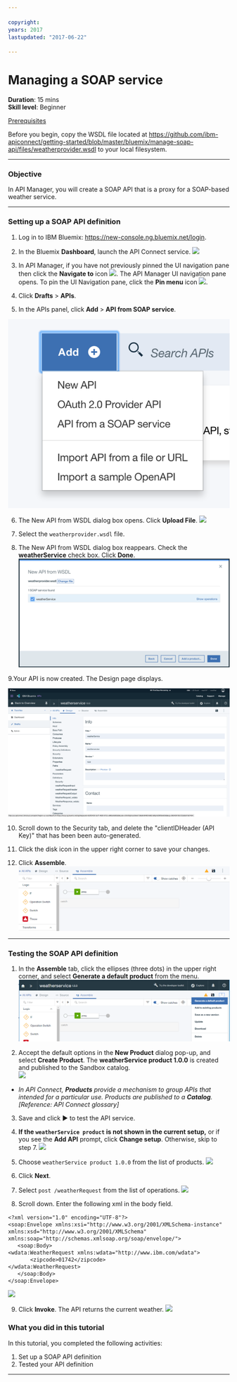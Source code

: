 ```yaml
---
 
copyright:
years: 2017
lastupdated: "2017-06-22"
 
---
```

# Managing a SOAP service
**Duration**: 15 mins  
**Skill level**: Beginner  

[Prerequisites](https://github.com/ibm-apiconnect/getting-started/blob/master/bluemix/0-prereq/README.md)

Before you begin, copy the WSDL file located at https://github.com/ibm-apiconnect/getting-started/blob/master/bluemix/manage-soap-api/files/weatherprovider.wsdl to your local filesystem.

---
### Objective
In API Manager, you will create a SOAP API that is a proxy for a SOAP-based weather service.  

---
### Setting up a SOAP API definition
1. Log in to IBM Bluemix: https://new-console.ng.bluemix.net/login.

2. In the Bluemix **Dashboard**, launch the API Connect service.
![](images/Bluemix.png)

3. In API Manager, if you have not previously pinned the UI navigation pane then click the **Navigate to** icon ![](images/navigate-to.png).  The API Manager UI navigation pane opens. To pin the UI Navigation pane, click the **Pin menu** icon ![](images/pinned.png).

4. Click **Drafts** > **APIs**.

5. In the APIs panel, click **Add** > **API from SOAP service**.

![](images/newapi-menu2.png)

6. The New API from WSDL dialog box opens.  Click **Upload File**.
![](images/4-uploadwsdl.png)

7. Select the ```weatherprovider.wsdl``` file.

8. The New API from WSDL dialog box reappears.  Check the **weatherService** check box. Click **Done**.
![](images/newapi2.png)

9.Your API is now created. The Design page displays.

![](images/designpage2.png)

10.	Scroll down to the Security tab, and delete the "clientIDHeader (API Key)" that has been been auto-generated.

11.	Click the disk icon in the upper right corner to save your changes.

12.	Click **Assemble**.
![](images/assemble-clean.png)

---
### Testing the SOAP API definition
1. In the **Assemble** tab, click the ellipses (three dots) in the upper right corner, and select **Generate a default product** from the menu.  
   ![](images/gen-default-prod.png) 

2. Accept the default options in the **New Product** dialog pop-up, and select **Create Product**. The **weatherService product 1.0.0** is created and published to the Sandbox catalog.    
  ![](images/12a-chooseproduct.png)  
  
  - _In API Connect, **Products** provide a mechanism to  group APIs that intended for a particular use. Products are published to a **Catalog**.  [Reference: API Connect glossary]_

3. Save and click ► to test the API service.

4. **If the ``weatherService product`` is not shown in the current setup,** or if you see the **Add API** prompt, click **Change setup**.  Otherwise, skip to step 7.
![](images/11-initialtestpane.png)

5. Choose ```weatherService product 1.0.0``` from the list of products.
![](images/12-chooseproduct.png)

6.	Click **Next**.

7.	Select ```post /weatherRequest``` from the list of operations.
![](images/13-selectoperation.png)

8.	Scroll down. Enter the following xml in the body field.
```
<?xml version="1.0" encoding="UTF-8"?>
<soap:Envelope xmlns:xsi="http://www.w3.org/2001/XMLSchema-instance" xmlns:xsd="http://www.w3.org/2001/XMLSchema" xmlns:soap="http://schemas.xmlsoap.org/soap/envelope/">
   <soap:Body>
<wdata:WeatherRequest xmlns:wdata="http://www.ibm.com/wdata">
       <zipcode>01742</zipcode>
</wdata:WeatherRequest>
   </soap:Body>
</soap:Envelope> 
```

![](images/14-enterrequest.png)

9.	Click **Invoke**.
The API returns the current weather.
![](images/15-success.png)

### What you did in this tutorial
In this tutorial, you completed the following activities:
1. Set up a SOAP API definition
2. Tested your API definition

---
